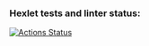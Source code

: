 ### Hexlet tests and linter status:
[![Actions Status](https://github.com/AnatoliyYud/devops-for-programmers-project-lvl1/workflows/hexlet-check/badge.svg)](https://github.com/AnatoliyYud/devops-for-programmers-project-lvl1/actions)